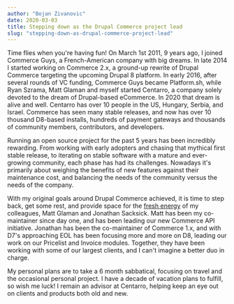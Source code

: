 ```yaml
---
author: "Bojan Zivanovic"
date: 2020-03-03
title: Stepping down as the Drupal Commerce project lead
slug: "stepping-down-as-drupal-commerce-project-lead"
---
```


Time flies when you're having fun! On March 1st 2011, 9 years ago, I joined Commerce Guys, a French-American company with big dreams. In late 2014 I started working on Commerce 2.x, a ground-up rewrite of Drupal Commerce targeting the upcoming Drupal 8 platform. In early 2016, after several rounds of VC funding, Commerce Guys became Platform.sh, while Ryan Szrama, Matt Glaman and myself started Centarro, a company solely devoted to the dream of Drupal-based eCommerce. In 2020 that dream is alive and well. Centarro has over 10 people in the US, Hungary, Serbia, and Israel. Commerce has seen many stable releases, and now has over 10 thousand D8-based installs, hundreds of payment gateways and thousands of community members, contributors, and developers.

Running an open source project for the past 5 years has been incredibly rewarding. From working with early adopters and chasing that mythical first stable release, to iterating on stable software with a mature and ever-growing community, each phase has had its challenges. Nowadays it's primarily about weighing the benefits  of new features against their maintenance cost, and balancing the needs of the community versus the needs of the company.

With my original goals around Drupal Commerce achieved, it is time to step back, get some rest, and provide space for the [fresh energy](https://www.centarro.io/blog/adding-slack-office-hours-centarro-commerce-support) of my colleagues, Matt Glaman and Jonathan Sacksick. Matt has been my co-maintainer since day one, and has been leading our new Commerce API initiative. Jonathan has been the co-maintainer of Commerce 1.x, and with D7's approaching EOL has been focusing more and more on D8, leading our work on our Pricelist and Invoice modules. Together, they have been working with some of our largest clients, and I can't imagine a better duo in charge.

My personal plans are to take a 6 month sabbatical, focusing on travel and the occasional personal project. I have a decade of vacation plans to fulfill, so wish me luck! I remain an advisor at Centarro, helping keep an eye out on clients and products both old and new.
